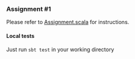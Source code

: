 ### Assignment #1

Please refer to [Assignment.scala](src/test/scala/ua/kpi/pti/fp/l1/assignment/Assignment.scala) for instructions.

#### Local tests

Just run `sbt test` in your working directory
